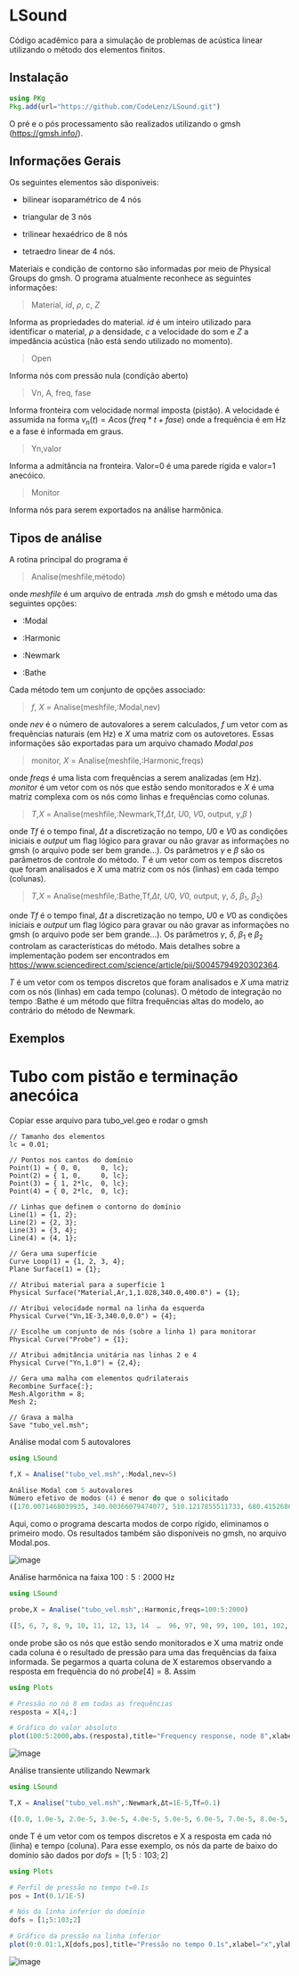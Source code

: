 # LSound

Código acadêmico para a simulação de problemas de acústica linear utilizando o método dos elementos finitos. 


## Instalação

```julia
using PKg
Pkg.add(url="https://github.com/CodeLenz/LSound.git")
```

O pré e o pós processamento são realizados utilizando o gmsh (https://gmsh.info/).

## Informações Gerais

Os seguintes elementos são disponíveis: 

+ bilinear isoparamétrico de 4 nós

+ triangular de 3 nós

+ trilinear hexaédrico de 8 nós 

+ tetraedro linear de 4 nós. 

Materiais e condição de contorno são informadas por meio de Physical Groups do gmsh. O programa atualmente reconhece as seguintes informações:

> Material, $id$, $\rho$, $c$, $Z$

Informa as propriedades do material. $id$ é um inteiro utilizado para identificar o material, $\rho$ a densidade, $c$ a velocidade do som e $Z$ a impedância acústica (não está sendo utilizado no momento).

> Open

Informa nós com pressão nula (condição aberto)

> Vn, A, freq, fase 

Informa fronteira com velocidade normal imposta (pistão). A velocidade é assumida na forma $v_n(t) = A\cos(freq*t + fase)$ onde a frequência é em Hz e a fase é informada em graus.

> Yn,valor

Informa a admitância na fronteira. Valor=0 é uma parede rígida e valor=1 anecóico.

> Monitor 

Informa nós para serem exportados na análise harmônica.

## Tipos de análise

A rotina principal do programa é 

> Analise(meshfile,método)

onde $meshfile$ é um arquivo de entrada $.msh$ do gmsh e método uma das seguintes opções:

+ :Modal

+ :Harmonic

+ :Newmark

+ :Bathe

Cada método tem um conjunto de opções associado:

> $f$, $X$ = Analise(meshfile,:Modal,nev)

onde $nev$ é o número de autovalores a serem calculados, $f$ um vetor com as frequências naturais (em Hz) e $X$ uma matriz com os autovetores. Essas informações são exportadas para um arquivo chamado $Modal.pos$


> monitor, $X$ = Analise(meshfile,:Harmonic,freqs)

onde $freqs$ é uma lista com frequências a serem analizadas (em Hz). $monitor$ é um vetor com os nós que estão sendo monitorados e $X$ é uma matriz complexa com os nós como linhas e frequências como colunas. 

> $T$,$X$ = Analise(meshfile,:Newmark,Tf,$\Delta t$, $U0$, $V0$, output, $\gamma$,$\beta$ )

onde $Tf$ é o tempo final, $\Delta t$ a discretização no tempo, $U0$ e $V0$ as condições iniciais e $output$ um flag lógico para gravar ou não gravar as informações no gmsh (o arquivo pode ser bem grande...). 
Os parâmetros $\gamma$ e $\beta$ são os parâmetros de controle do método.
$T$ é um vetor com os tempos discretos que foram analisados e $X$ uma matriz com os nós (linhas) em cada tempo (colunas). 

> $T$,$X$ = Analise(meshfile,:Bathe,Tf,$\Delta t$, $U0$, $V0$, output, $\gamma$, $\delta$, $\beta_1$, $\beta_2$)

onde $Tf$ é o tempo final, $\Delta t$ a discretização no tempo, $U0$ e $V0$ as condições iniciais e $output$ um flag lógico para gravar ou não gravar as informações no gmsh (o arquivo pode ser bem grande...). 
Os parâmetros $\gamma$, $\delta$, $\beta_1$ e $\beta_2$ controlam as características do método. Mais detalhes sobre a implementação podem ser encontrados em https://www.sciencedirect.com/science/article/pii/S0045794920302364.

$T$ é um vetor com os tempos discretos que foram analisados e $X$ uma matriz com os nós (linhas) em cada tempo (colunas). O método de integração no tempo :Bathe é um método que filtra frequências altas do modelo, ao contrário do método de Newmark.

## Exemplos

 # Tubo com pistão e terminação anecóica

Copiar esse arquivo para tubo_vel.geo e rodar o gmsh

```
// Tamanho dos elementos
lc = 0.01;

// Pontos nos cantos do domínio
Point(1) = { 0, 0,     0, lc};
Point(2) = { 1, 0,     0, lc};
Point(3) = { 1, 2*lc,  0, lc};
Point(4) = { 0, 2*lc,  0, lc};

// Linhas que definem o contorno do domínio
Line(1) = {1, 2};
Line(2) = {2, 3};
Line(3) = {3, 4};
Line(4) = {4, 1};

// Gera uma superfície
Curve Loop(1) = {1, 2, 3, 4};
Plane Surface(1) = {1};

// Atribui material para a superfície 1
Physical Surface("Material,Ar,1,1.028,340.0,400.0") = {1};

// Atribui velocidade normal na linha da esquerda
Physical Curve("Vn,1E-3,340.0,0.0") = {4};

// Escolhe um conjunto de nós (sobre a linha 1) para monitorar
Physical Curve("Probe") = {1};

// Atribui admitância unitária nas linhas 2 e 4
Physical Curve("Yn,1.0") = {2,4};

// Gera uma malha com elementos qudrilaterais
Recombine Surface{:};
Mesh.Algorithm = 8;
Mesh 2;

// Grava a malha 
Save "tubo_vel.msh";
```

Análise modal com 5 autovalores

```julia
using LSound

f,X = Analise("tubo_vel.msh",:Modal,nev=5)

Análise Modal com 5 autovalores
Número efetivo de modos (4) é menor do que o solicitado
([170.0071468039935, 340.00366079474077, 510.1217855511733, 680.4152686271489], [-0.9998324660927793 0.9997960648011887 -0.9951228505064215 0.9912036883275049; 0.9998804179317046 0.9978008251124675 0.9987016011279152 0.9935686836023995; … ; 0.9822850122557876 0.9294091239451503 0.8439380663977055 0.7274884160443315; 0.9920374828600386 0.9667907180610611 0.9292122185238088 0.872151680993823])

```

Aqui, como o programa descarta modos de corpo rígido, eliminamos o primeiro modo. Os resultados também são 
disponíveis no gmsh, no arquivo Modal.pos.

![image](./img/modal.png)

Análise harmônica na faixa $100:5:2000$ Hz

```julia
using LSound

probe,X = Analise("tubo_vel.msh",:Harmonic,freqs=100:5:2000)

([5, 6, 7, 8, 9, 10, 11, 12, 13, 14  …  96, 97, 98, 99, 100, 101, 102, 103, 1, 2], ComplexF64[-9.249033924231979e-7 - 0.0010332185698411454im -1.2471985309646562e-6 - 0.0010355213017623679im … -3.4874436870548247e-6 - 0.001177449068726121im -4.223470403326541e-6 - 0.001225603846162048im; -9.893608644561513e-7 - 0.0010380940095507268im -1.3227827332320188e-6 - 0.0010426636067097548im … -4.735318783476705e-6 - 0.0011701545000029551im -5.716248005853833e-6 - 0.0012592609064314023im; … ; -8.600790912453807e-7 - 0.0010279900010195437im -1.1710903498956701e-6 - 0.0010279888090757477im … -1.7746109944319036e-6 - 0.001028142270878042im -2.1650848465331803e-6 - 0.001028144874778802im; -3.143427468955263e-6 + 5.2604259831779445e-9im -3.24235336842492e-6 + 7.387942999881392e-9im … 3.491522321399136e-6 - 1.2062564224538229e-8im 3.7052724478473112e-6 - 1.5615601071400283e-8im])
```

onde probe são os nós que estão sendo monitorados e X uma matriz onde cada coluna é o resultado de pressão para uma das frequências da faixa informada. Se pegarmos a quarta coluna de X estaremos observando a resposta em frequência do nó $probe[4] = 8$. Assim

```julia
using Plots

# Pressão no nó 8 em todas as frequências
resposta = X[4,:]

# Gráfico do valor absoluto
plot(100:5:2000,abs.(resposta),title="Frequency response, node 8",xlabel="Hz",ylabel="Amplitude",label="")


```

![image](./img/harmonic.png)


Análise transiente utilizando Newmark

```julia
using LSound

T,X = Analise("tubo_vel.msh",:Newmark,Δt=1E-5,Tf=0.1)

([0.0, 1.0e-5, 2.0e-5, 3.0e-5, 4.0e-5, 5.0e-5, 6.0e-5, 7.0e-5, 8.0e-5, 9.0e-5  …  0.09992, 0.09993, 0.09994, 0.09995, 0.09996, 0.09997, 0.09998, 0.09999, 0.1, 0.10001], [0.0 2.175509036334315e-5 … -1.8272146691560785e-6 1.812142114345232e-5; 0.0 6.300948577796907e-74 … 1.2097023501405404e-6 3.2182111810233817e-6; … ; 0.0 -2.677085127678147e-70 … 0.011655111685625899 0.011653117230112243; 0.0 -1.2593053718993397e-71 … 0.007887671554738409 0.007884974391018679])


```
onde T é um vetor com os tempos discretos e X a resposta em cada nó (linha) e tempo (coluna). Para esse exemplo, os nós da parte de baixo do domínio são dados por $dofs = [1;5:103;2]$

```julia
using Plots

# Perfil de pressão no tempo t=0.1s
pos = Int(0.1/1E-5)

# Nós da linha inferior do domínio
dofs = [1;5:103;2]

# Gráfico da pressão na linha inferior
plot(0:0.01:1,X[dofs,pos],title="Pressão no tempo 0.1s",xlabel="x",ylabel="Amplitude",label="")

```
![image](./img/newmark.png)